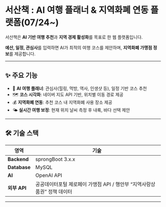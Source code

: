 # **서산책 : AI 여행 플래너 & 지역화폐 연동 플랫폼(07/24~)**

서산책은 **AI 기반 여행 추천**과 **지역 경제 활성화**를 목표로 한 웹 플랫폼입니다.

**예산, 일정, 관심사**를 입력하면 AI가 최적의 여행 코스를 제안하며, **지역화폐 가맹점 정보**를 제공합니다.

---

## ✨ **주요 기능**

- 🤖 **AI 여행 플래너**: 관심사(힐링, 먹방, 역사, 인생샷 등), 일정 기반 코스 추천
- 🗺️ **코스 시각화**: 네이버 지도 API 기반, 위치별 이동 경로 제공
- 💰 **지역화폐 연동**: 추천 코스 내 지역화폐 사용 장소 제공
- 🌤️ **실시간 여행 보정**: 현재 위치 날씨 측정 후 내륙, 바다 선택 제안

---

## 🛠️ **기술 스택**

| 영역 | 기술 |
| --- | --- |
| **Backend** | sprongBoot 3.x.x |
| **Database** | MySQL |
| **AI** | OpenAI API |
| **외부 API** | 공공데이터포털 제로페이 가맹점 API / 행안부 “지역사랑상품권” 정책 데이터 |

---

